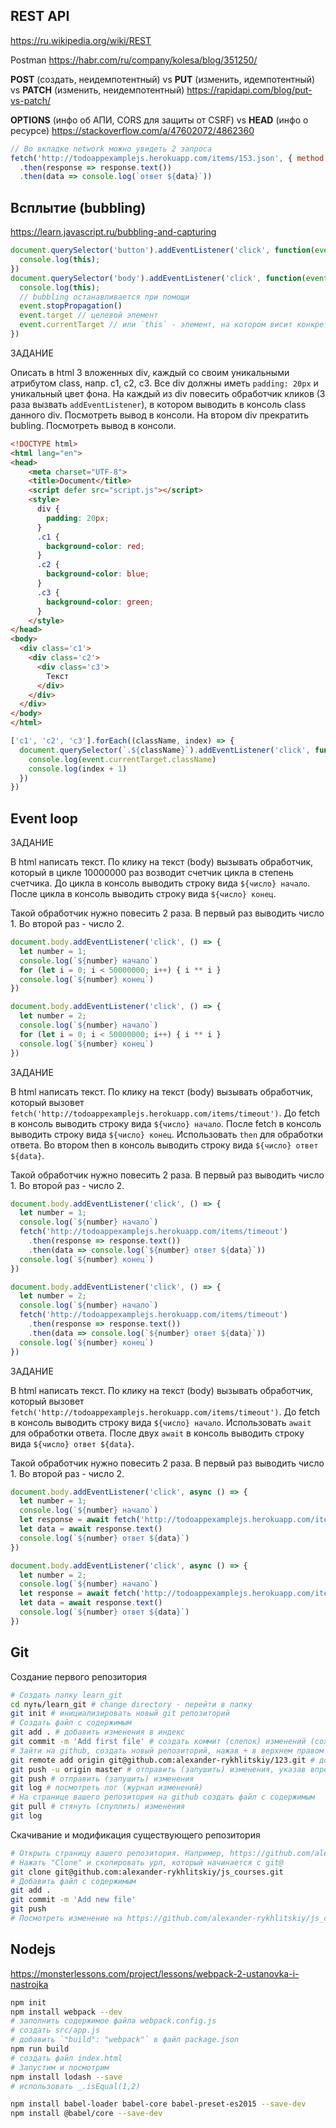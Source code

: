 ## REST API
https://ru.wikipedia.org/wiki/REST

Postman https://habr.com/ru/company/kolesa/blog/351250/

**POST** (создать, неидемпотентный) vs **PUT** (изменить, идемпотентный) vs **PATCH** (изменить, неидемпотентный) https://rapidapi.com/blog/put-vs-patch/

**OPTIONS** (инфо об АПИ, CORS для защиты от CSRF) vs **HEAD** (инфо о ресурсе) https://stackoverflow.com/a/47602072/4862360
```js
// Во вкладке network можно увидеть 2 запроса
fetch('http://todoappexamplejs.herokuapp.com/items/153.json', { method: 'PUT'})
  .then(response => response.text())
  .then(data => console.log(`ответ ${data}`))
```

## Всплытие (bubbling)
https://learn.javascript.ru/bubbling-and-capturing
```js
document.querySelector('button').addEventListener('click', function(event) {
  console.log(this);
})
document.querySelector('body').addEventListener('click', function(event) {
  console.log(this);
  // bubbling останавливается при помощи
  event.stopPropagation()
  event.target // целевой элемент
  event.currentTarget // или `this` - элемент, на котором висит конкретный обработчик
})
```
ЗАДАНИЕ

Описать в html 3 вложенных div, каждый со своим уникальными атрибутом class, напр. c1, c2, c3.
Все div должны иметь `padding: 20px` и уникальный цвет фона.
На каждый из div повесить обработчик кликов (3 раза вызвать `addEventListener`), в котором выводить в консоль class данного div.
Посмотреть вывод в консоли.
На втором div прекратить bubling.
Посмотреть вывод в консоли.

```html
<!DOCTYPE html>
<html lang="en">
<head>
    <meta charset="UTF-8">
    <title>Document</title>
    <script defer src="script.js"></script>
    <style>
      div {
        padding: 20px;
      }
      .c1 {
        background-color: red;
      }
      .c2 {
        background-color: blue;
      }
      .c3 {
        background-color: green;
      }
    </style>
</head>
<body>
  <div class='c1'>
    <div class='c2'>
      <div class='c3'>
        Текст
      </div>
    </div>
  </div>
</body>
</html>
```

```js
['c1', 'c2', 'c3'].forEach((className, index) => {
  document.querySelector(`.${className}`).addEventListener('click', function(event) {
    console.log(event.currentTarget.className)
    console.log(index + 1)
  })
})
```

## Event loop
ЗАДАНИЕ

В html написать текст. По клику на текст (body) вызывать обработчик, который в цикле 10000000 раз возводит счетчик цикла в степень счетчика.
До цикла в консоль выводить строку вида `${число} начало`.
После цикла в консоль выводить строку вида `${число} конец`.

Такой обработчик нужно повесить 2 раза. В первый раз выводить число 1. Во второй раз - число 2.

```js
document.body.addEventListener('click', () => {
  let number = 1;
  console.log(`${number} начало`)
  for (let i = 0; i < 50000000; i++) { i ** i }
  console.log(`${number} конец`)
})

document.body.addEventListener('click', () => {
  let number = 2;
  console.log(`${number} начало`)
  for (let i = 0; i < 50000000; i++) { i ** i }
  console.log(`${number} конец`)
})
```

ЗАДАНИЕ

В html написать текст. По клику на текст (body) вызывать обработчик, который вызовет `fetch('http://todoappexamplejs.herokuapp.com/items/timeout')`.
До fetch в консоль выводить строку вида `${число} начало`.
После fetch в консоль выводить строку вида `${число} конец`.
Использовать `then` для обработки ответа. Во втором then в консоль выводить строку вида `${число} ответ ${data}`.

Такой обработчик нужно повесить 2 раза. В первый раз выводить число 1. Во второй раз - число 2.

```js
document.body.addEventListener('click', () => {
  let number = 1;
  console.log(`${number} начало`)
  fetch('http://todoappexamplejs.herokuapp.com/items/timeout')
    .then(response => response.text())
    .then(data => console.log(`${number} ответ ${data}`))
  console.log(`${number} конец`)
})

document.body.addEventListener('click', () => {
  let number = 2;
  console.log(`${number} начало`)
  fetch('http://todoappexamplejs.herokuapp.com/items/timeout')
    .then(response => response.text())
    .then(data => console.log(`${number} ответ ${data}`))
  console.log(`${number} конец`)
})
```

ЗАДАНИЕ

В html написать текст. По клику на текст (body) вызывать обработчик, который вызовет `fetch('http://todoappexamplejs.herokuapp.com/items/timeout')`.
До fetch в консоль выводить строку вида `${число} начало`.
Использовать `await` для обработки ответа.
После двух `await` в консоль выводить строку вида `${число} ответ ${data}`.

Такой обработчик нужно повесить 2 раза. В первый раз выводить число 1. Во второй раз - число 2.

```js
document.body.addEventListener('click', async () => {
  let number = 1;
  console.log(`${number} начало`)
  let response = await fetch('http://todoappexamplejs.herokuapp.com/items/timeout')
  let data = await response.text()
  console.log(`${number} ответ ${data}`)
})

document.body.addEventListener('click', async () => {
  let number = 2;
  console.log(`${number} начало`)
  let response = await fetch('http://todoappexamplejs.herokuapp.com/items/timeout')
  let data = await response.text()
  console.log(`${number} ответ ${data}`)
})
```

## Git
Создание первого репозитория
```bash
# Создать папку learn_git
cd путь/learn_git # change directory - перейти в папку
git init # инициализировать новый git репозиторий
# Создать файл с содержимым
git add . # добавить изменения в индекс
git commit -m 'Add first file' # создать коммит (слепок) изменений (сохранить изменения)
# Зайти на github, создать новый репозиторий, нажав + в верхнем правом углу
git remote add origin git@github.com:alexander-rykhlitskiy/123.git # добавить remote (удаленный репозиторий) к локальному репозиторию. Дать ему имя origin
git push -u origin master # отправить (запушить) изменения, указав впредь для этого использовать ветку master
git push # отправить (запушить) изменения
git log # посмотреть лог (журнал изменений)
# На странице вашего репозитория на github создать файл с содержимым
git pull # стянуть (спуллить) изменения
git log
```

Скачивание и модификация существующего репозитория
```bash
# Открыть страницу вашего репозитория. Например, https://github.com/alexander-rykhlitskiy/js_courses
# Нажать "Clone" и скопировать урл, который начинается с git@
git clone git@github.com:alexander-rykhlitskiy/js_courses.git
# Добавить файл с содержимым
git add .
git commit -m 'Add new file'
git push
# Посмотреть изменение на https://github.com/alexander-rykhlitskiy/js_courses
```

## Nodejs
https://monsterlessons.com/project/lessons/webpack-2-ustanovka-i-nastrojka
```bash
npm init
npm install webpack --dev
# заполнить содержимое файла webpack.config.js
# создать src/app.js
# добавить `"build": "webpack"` в файл package.json
npm run build
# создать файл index.html
# Запустим и посмотрим
npm install lodash --save
# использовать _.isEqual(1,2)

npm install babel-loader babel-core babel-preset-es2015 --save-dev
npm install @babel/core --save-dev
```
